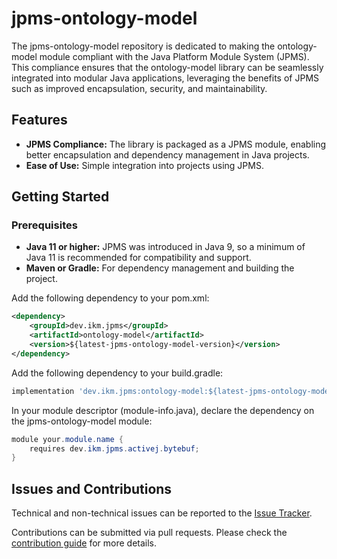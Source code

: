 # jpms-ontology-model
The jpms-ontology-model repository is dedicated to making the ontology-model module compliant with the Java Platform Module System (JPMS). This compliance ensures that the ontology-model library can be seamlessly integrated into modular Java applications, leveraging the benefits of JPMS such as improved encapsulation, security, and maintainability.

## Features

* **JPMS Compliance:** The library is packaged as a JPMS module, enabling better encapsulation and dependency management in Java projects.
* **Ease of Use:** Simple integration into projects using JPMS.

## Getting Started
### Prerequisites

* **Java 11 or higher:** JPMS was introduced in Java 9, so a minimum of Java 11 is recommended for compatibility and support.
* **Maven or Gradle:** For dependency management and building the project.

Add the following dependency to your pom.xml:
```xml
<dependency>
    <groupId>dev.ikm.jpms</groupId>
	<artifactId>ontology-model</artifactId>
    <version>${latest-jpms-ontology-model-version}</version>
</dependency>
```

Add the following dependency to your build.gradle:
```groovy
implementation 'dev.ikm.jpms:ontology-model:${latest-jpms-ontology-model-version}'
```

In your module descriptor (module-info.java), declare the dependency on the jpms-ontology-model module:

```java
module your.module.name {
    requires dev.ikm.jpms.activej.bytebuf;
}
```


## Issues and Contributions
Technical and non-technical issues can be reported to the [Issue Tracker](https://github.com/ikmdev/ontology-model/issues).

Contributions can be submitted via pull requests. Please check the [contribution guide](doc/how-to-contribute.md) for more details.
